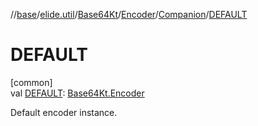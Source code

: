 //[base](../../../../../index.md)/[elide.util](../../../index.md)/[Base64Kt](../../index.md)/[Encoder](../index.md)/[Companion](index.md)/[DEFAULT](-d-e-f-a-u-l-t.md)

# DEFAULT

[common]\
val [DEFAULT](-d-e-f-a-u-l-t.md): [Base64Kt.Encoder](../index.md)

Default encoder instance.
